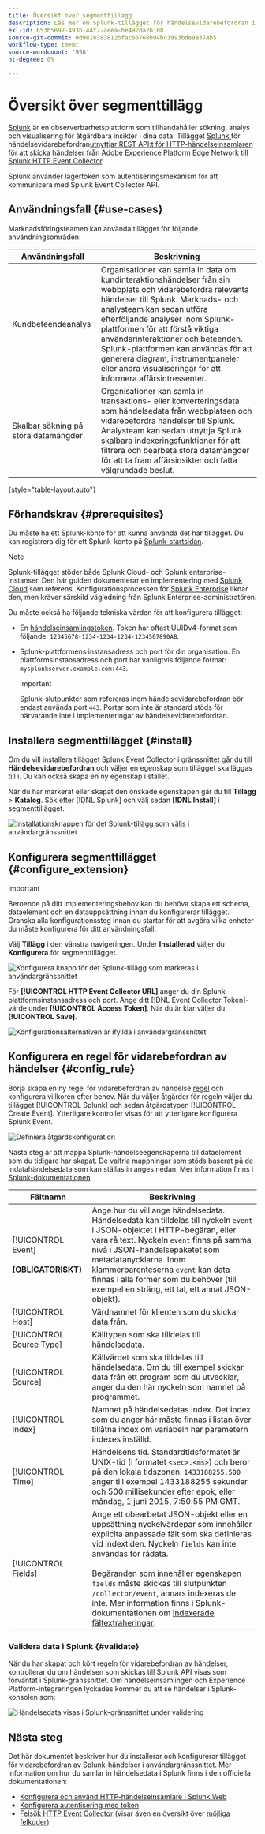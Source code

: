```yaml
---
title: Översikt över segmenttillägg
description: Läs mer om Splunk-tillägget för händelsevidarebefordran i Adobe Experience Platform.
exl-id: 653b5897-493b-44f2-aeea-be492da2b108
source-git-commit: 0d98183838125fac66768b94bc1993bde9a374b5
workflow-type: tm+mt
source-wordcount: '958'
ht-degree: 0%

---
```


# Översikt över segmenttillägg

[Splunk](https://www.splunk.com) är en observerbarhetsplattform som tillhandahåller sökning, analys och visualisering för åtgärdbara insikter i dina data. Tillägget [Splunk ](../../../ui/event-forwarding/overview.md) för händelsevidarebefordran[utnyttjar REST API:t för HTTP-händelseinsamlaren](https://docs.splunk.com/Documentation/Splunk/8.2.5/Data/HECRESTendpoints) för att skicka händelser från Adobe Experience Platform Edge Network till [Splunk HTTP Event Collector](https://docs.splunk.com/Documentation/Splunk/8.2.5/Data/UsetheHTTPEventCollector).

Splunk använder lagertoken som autentiseringsmekanism för att kommunicera med Splunk Event Collector API.

## Användningsfall {#use-cases}

Marknadsföringsteamen kan använda tillägget för följande användningsområden:

| Användningsfall | Beskrivning |
| --- | --- |
| Kundbeteendeanalys | Organisationer kan samla in data om kundinteraktionshändelser från sin webbplats och vidarebefordra relevanta händelser till Splunk. Marknads- och analysteam kan sedan utföra efterföljande analyser inom Splunk-plattformen för att förstå viktiga användarinteraktioner och beteenden. Splunk-plattformen kan användas för att generera diagram, instrumentpaneler eller andra visualiseringar för att informera affärsintressenter. |
| Skalbar sökning på stora datamängder | Organisationer kan samla in transaktions- eller konverteringsdata som händelsedata från webbplatsen och vidarebefordra händelser till Splunk. Analysteam kan sedan utnyttja Splunk skalbara indexeringsfunktioner för att filtrera och bearbeta stora datamängder för att ta fram affärsinsikter och fatta välgrundade beslut. |

{style="table-layout:auto"}

## Förhandskrav {#prerequisites}

Du måste ha ett Splunk-konto för att kunna använda det här tillägget. Du kan registrera dig för ett Splunk-konto på [Splunk-startsidan](https://www.splunk.com/page/sign_up).

>[!NOTE]
>
> Splunk-tillägget stöder både Splunk Cloud- och Splunk enterprise-instanser. Den här guiden dokumenterar en implementering med [Splunk Cloud](https://www.splunk.com/en_us/products/splunk-cloud-platform.html) som referens. Konfigurationsprocessen för [Splunk Enterprise](https://www.splunk.com/en_us/products/splunk-enterprise.html) liknar den, men kräver särskild vägledning från Splunk Enterprise-administratören.

Du måste också ha följande tekniska värden för att konfigurera tillägget:

* En [händelseinsamlingstoken](https://docs.splunk.com/Documentation/Splunk/8.2.5/Data/UsetheHTTPEventCollector#Create_an_Event_Collector_token_on_Splunk_Cloud_Platform). Token har oftast UUIDv4-format som följande: `12345678-1234-1234-1234-1234567890AB`.
* Splunk-plattformens instansadress och port för din organisation. En plattformsinstansadress och port har vanligtvis följande format: `mysplunkserver.example.com:443`.

  >[!IMPORTANT]
  >
  > Splunk-slutpunkter som refereras inom händelsevidarebefordran bör endast använda port `443`. Portar som inte är standard stöds för närvarande inte i implementeringar av händelsevidarebefordran.

## Installera segmenttillägget {#install}

Om du vill installera tillägget Splunk Event Collector i gränssnittet går du till **Händelsevidarebefordran** och väljer en egenskap som tillägget ska läggas till i. Du kan också skapa en ny egenskap i stället.

När du har markerat eller skapat den önskade egenskapen går du till **Tillägg** > **Katalog**. Sök efter [!DNL Splunk] och välj sedan **[!DNL Install]** i segmenttillägget.

![Installationsknappen för det Splunk-tillägg som väljs i användargränssnittet](../../../images/extensions/server/splunk/install.png)

## Konfigurera segmenttillägget {#configure_extension}

>[!IMPORTANT]
>
>Beroende på ditt implementeringsbehov kan du behöva skapa ett schema, dataelement och en datauppsättning innan du konfigurerar tillägget. Granska alla konfigurationssteg innan du startar för att avgöra vilka enheter du måste konfigurera för ditt användningsfall.

Välj **Tillägg** i den vänstra navigeringen. Under **Installerad** väljer du **Konfigurera** för segmenttillägget.

![Konfigurera knapp för det Splunk-tillägg som markeras i användargränssnittet](../../../images/extensions/server/splunk/configure.png)

För **[!UICONTROL HTTP Event Collector URL]** anger du din Splunk-plattformsinstansadress och port. Ange ditt [!DNL Event Collector Token]-värde under **[!UICONTROL Access Token]**. När du är klar väljer du **[!UICONTROL Save]**.

![Konfigurationsalternativen är ifyllda i användargränssnittet](../../../images/extensions/server/splunk/input.png)

## Konfigurera en regel för vidarebefordran av händelser {#config_rule}

Börja skapa en ny regel för vidarebefordran av händelse [regel](../../../ui/managing-resources/rules.md) och konfigurera villkoren efter behov. När du väljer åtgärder för regeln väljer du tillägget [!UICONTROL Splunk] och sedan åtgärdstypen [!UICONTROL Create Event]. Ytterligare kontroller visas för att ytterligare konfigurera Splunk Event.

![Definiera åtgärdskonfiguration](../../../images/extensions/server/splunk/action-configurations.png)

Nästa steg är att mappa Splunk-händelseegenskaperna till dataelement som du tidigare har skapat. De valfria mappningar som stöds baserat på de indatahändelsedata som kan ställas in anges nedan. Mer information finns i [Splunk-dokumentationen](https://docs.splunk.com/Documentation/Splunk/8.2.5/Data/FormateventsforHTTPEventCollector#Event_metadata).

| Fältnamn | Beskrivning |
| --- | --- |
| [!UICONTROL Event]<br><br>**(OBLIGATORISKT)** | Ange hur du vill ange händelsedata. Händelsedata kan tilldelas till nyckeln `event` i JSON-objektet i HTTP-begäran, eller vara rå text. Nyckeln `event` finns på samma nivå i JSON-händelsepaketet som metadatanycklarna. Inom klammerparenteserna `event` kan data finnas i alla former som du behöver (till exempel en sträng, ett tal, ett annat JSON-objekt). |
| [!UICONTROL Host] | Värdnamnet för klienten som du skickar data från. |
| [!UICONTROL Source Type] | Källtypen som ska tilldelas till händelsedata. |
| [!UICONTROL Source] | Källvärdet som ska tilldelas till händelsedata. Om du till exempel skickar data från ett program som du utvecklar, anger du den här nyckeln som namnet på programmet. |
| [!UICONTROL Index] | Namnet på händelsedatas index. Det index som du anger här måste finnas i listan över tillåtna index om variabeln har parametern indexes inställd. |
| [!UICONTROL Time] | Händelsens tid. Standardtidsformatet är UNIX-tid (i formatet `<sec>.<ms>`) och beror på den lokala tidszonen. `1433188255.500` anger till exempel 1433188255 sekunder och 500 millisekunder efter epok, eller måndag, 1 juni 2015, 7:50:55 PM GMT. |
| [!UICONTROL Fields] | Ange ett obearbetat JSON-objekt eller en uppsättning nyckelvärdepar som innehåller explicita anpassade fält som ska definieras vid indextiden.  Nyckeln `fields` kan inte användas för rådata.<br><br>Begäranden som innehåller egenskapen `fields` måste skickas till slutpunkten `/collector/event`, annars indexeras de inte. Mer information finns i Splunk-dokumentationen om [indexerade fältextraheringar](https://docs.splunk.com/Documentation/Splunk/8.2.5/Data/IFXandHEC). |

### Validera data i Splunk {#validate}

När du har skapat och kört regeln för vidarebefordran av händelser, kontrollerar du om händelsen som skickas till Splunk API visas som förväntat i Splunk-gränssnittet. Om händelseinsamlingen och Experience Platform-integreringen lyckades kommer du att se händelser i Splunk-konsolen som:

![Händelsedata visas i Splunk-gränssnittet under validering](../../../images/extensions/server/splunk/splunk-data.png)

## Nästa steg

Det här dokumentet beskriver hur du installerar och konfigurerar tillägget för vidarebefordran av Splunk-händelser i användargränssnittet. Mer information om hur du samlar in händelsedata i Splunk finns i den officiella dokumentationen:

* [Konfigurera och använd HTTP-händelseinsamlare i Splunk Web](https://docs.splunk.com/Documentation/Splunk/8.2.5/Data/UsetheHTTPEventCollector)
* [Konfigurera autentisering med token](https://docs.splunk.com/Documentation/Splunk/8.2.5/Security/Setupauthenticationwithtokens#Prerequisites_for_activating_tokens)
* [Felsök HTTP Event Collector](https://docs.splunk.com/Documentation/Splunk/8.2.5/Data/TroubleshootHTTPEventCollector) (visar även en översikt över [möjliga felkoder](https://docs.splunk.com/Documentation/Splunk/8.2.5/Data/TroubleshootHTTPEventCollector#Possible_error_codes))
